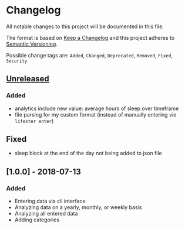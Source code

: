 # Changelog
All notable changes to this project will be documented in this file.

The format is based on [Keep a Changelog](http://keepachangelog.com/en/1.0.0/)
and this project adheres to [Semantic Versioning](http://semver.org/spec/v2.0.0.html).

Possible change tags are: ``Added``, ``Changed``, ``Deprecated``, ``Removed``, ``Fixed``, ``Security``


## [Unreleased]
### Added
- analytics include new value: average hours of sleep over timeframe
- file parsing for my custom format (instead of manually entering vie `lifester enter`)

## Fixed
- sleep block at the end of the day not being added to json file


## [1.0.0] - 2018-07-13
### Added
- Entering data via cli interface
- Analyzing data on a yearly, monthly, or weekly basis
- Analyzing all entered data
- Adding categories


[Unreleased]: https://github.com/sophieau/lifester/compare/v1.1.0...HEAD
[1.1.0]: https://github.com/sophieau/lifester/compare/v1.0...v1.1.0
